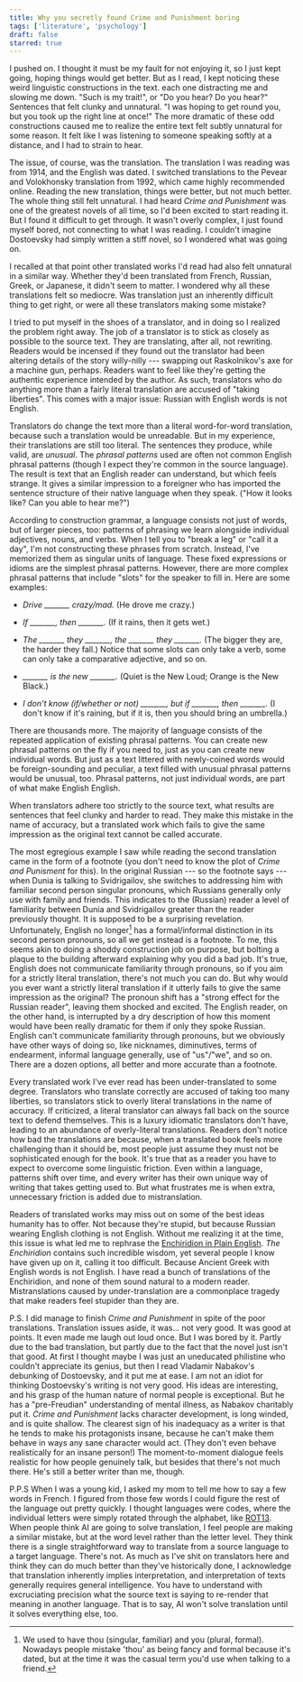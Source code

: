 ```yaml
---
title: Why you secretly found Crime and Punishment boring
tags: ['literature', 'psychology']
draft: false
starred: true
---
```


I pushed on. I thought it must be my fault for not enjoying it, so I just kept going, hoping things would get better. But as I read, I kept noticing these weird linguistic constructions in the text. each one distracting me and slowing me down. "Such is my trait!", or "Do you hear? Do you hear?" Sentences that felt clunky and unnatural. "I was hoping to get round you, but you took up the right line at once!" The more dramatic of these odd constructions caused me to realize the entire text felt subtly unnatural for some reason. It felt like I was listening to someone speaking softly at a distance, and I had to strain to hear.

The issue, of course, was the translation. The translation I was reading was from 1914, and the English was dated. I switched translations to the Pevear and Volokhonsky translation from 1992, which came highly recommended online. Reading the new translation, things were better, but not much better. The whole thing still felt unnatural. I had heard _Crime and Punishment_ was one of the greatest novels of all time, so I'd been excited to start reading it. But I found it difficult to get through. It wasn't overly complex, I just found myself bored, not connecting to what I was reading. I couldn't imagine Dostoevsky had simply written a stiff novel, so I wondered what was going on.

I recalled at that point other translated works I'd read had also felt unnatural in a similar way. Whether they'd been translated from French, Russian, Greek, or Japanese, it didn't seem to matter. I wondered why all these translations felt so mediocre. Was translation just an inherently difficult thing to get right, or were all these translators making some mistake?

I tried to put myself in the shoes of a translator, and in doing so I realized the problem right away. The job of a translator is to stick as closely as possible to the source text. They are translating, after all, not rewriting. Readers would be incensed if they found out the translator had been altering details of the story willy-nilly --- swapping out Raskolnikov's axe for a machine gun, perhaps. Readers want to feel like they're getting the authentic experience intended by the author. As such, translators who do anything more than a fairly literal translation are accused of "taking liberties". This comes with a major issue: Russian with English words is not English.

Translators do change the text more than a literal word-for-word translation, because such a translation would be unreadable. But in my experience, their translations are still too literal. The sentences they produce, while valid, are _unusual_. The _phrasal patterns_ used are often not common English phrasal patterns (though I expect they're common in the source language). The result is text that an English reader can understand, but which feels strange. It gives a similar impression to a foreigner who has imported the sentence structure of their native language when they speak. ("How it looks like? Can you able to hear me?")

According to construction grammar, a language consists not just of words, but of larger pieces, too: patterns of phrasing we learn alongside individual adjectives, nouns, and verbs. When I tell you to "break a leg" or "call it a day", I'm not constructing these phrases from scratch. Instead, I've memorized them as singular units of language. These fixed expressions or idioms are the simplest phrasal patterns. However, there are more complex phrasal patterns that include "slots" for the speaker to fill in. Here are some examples:

- _Drive \_\_\_\_\_\_\_ crazy/mad._ (He drove me crazy.)

- _If \_\_\_\_\_\_\_, then \_\_\_\_\_\_\_._ (If it rains, then it gets wet.)

- _The \_\_\_\_\_\_\_ they \_\_\_\_\_\_\_, the \_\_\_\_\_\_\_ they \_\_\_\_\_\_\_._ (The bigger they are, the harder they fall.) Notice that some slots can only take a verb, some can only take a comparative adjective, and so on.

- _\_\_\_\_\_\_\_ is the new \_\_\_\_\_\_\_._ (Quiet is the New Loud; Orange is the New Black.)

- _I don't know (if/whether or not) \_\_\_\_\_\_\_, but if \_\_\_\_\_\_\_, then \_\_\_\_\_\_\_._ (I don't know if it's raining, but if it is, then you should bring an umbrella.)

There are thousands more. The majority of language consists of the repeated application of existing phrasal patterns. You can create new phrasal patterns on the fly if you need to, just as you can create new individual words. But just as a text littered with newly-coined words would be foreign-sounding and peculiar, a text filled with unusual phrasal patterns would be unusual, too. Phrasal patterns, not just individual words, are part of what make English English.

When translators adhere too strictly to the source text, what results are sentences that feel clunky and harder to read. They make this mistake in the name of accuracy, but a translated work which fails to give the same impression as the original text cannot be called accurate.

The most egregious example I saw while reading the second translation came in the form of a footnote (you don't need to know the plot of _Crime and Punisment_ for this). In the original Russian --- so the footnote says --- when Dunia is talking to Svidrigailov, she switches to addressing him with familiar second person singular pronouns, which Russians generally only use with family and friends. This indicates to the (Russian) reader a level of familiarity between Dunia and Svidrigailov greater than the reader previously thought. It is supposed to be a surprising revelation. Unfortunately, English no longer[^1] has a formal/informal distinction in its second person pronouns, so all we get instead is a footnote. To me, this seems akin to doing a shoddy construction job on purpose, but bolting a plaque to the building afterward explaining why you did a bad job. It's true, English does not communicate familiarity through pronouns, so if you aim for a strictly literal translation, there's not much you can do. But why would you ever want a strictly literal translation if it utterly fails to give the same impression as the original? The pronoun shift has a "strong effect for the Russian reader", leaving them shocked and excited. The English reader, on the other hand, is interrupted by a dry description of how this moment would have been really dramatic for them if only they spoke Russian. English can't communicate familiarity through pronouns, but we obviously have other ways of doing so, like nicknames, diminutives, terms of endearment, informal language generally, use of "us"/"we", and so on. There are a dozen options, all better and more accurate than a footnote.

Every translated work I've ever read has been under-translated to some degree. Translators who translate correctly are accused of taking too many liberties, so translators stick to overly literal translations in the name of accuracy. If criticized, a literal translator can always fall back on the source text to defend themselves. This is a luxury idiomatic translators don't have, leading to an abundance of overly-literal translations. Readers don't notice how bad the translations are because, when a translated book feels more challenging than it should be, most people just assume they must not be sophisticated enough for the book. It's true that as a reader you have to expect to overcome some linguistic friction. Even within a language, patterns shift over time, and every writer has their own unique way of writing that takes getting used to. But what frustrates me is when extra, unnecessary friction is added due to mistranslation.

Readers of translated works may miss out on some of the best ideas humanity has to offer. Not because they're stupid, but because Russian wearing English clothing is not English. Without me realizing it at the time, this issue is what led me to rephrase the [Enchiridion in Plain English](/blog/3). _The Enchiridion_ contains such incredible wisdom, yet several people I know have given up on it, calling it too difficult. Because Ancient Greek with English words is not English. I have read a bunch of translations of the Enchiridion, and none of them sound natural to a modern reader. Mistranslations caused by under-translation are a commonplace tragedy that make readers feel stupider than they are.

P.S. I did manage to finish _Crime and Punishment_ in spite of the poor translations. Translation issues aside, it was... not very good. It was good at points. It even made me laugh out loud once. But I was bored by it. Partly due to the bad translation, but partly due to the fact that the novel just isn't that good. At first I thought maybe I was just an uneducated philistine who couldn't appreciate its genius, but then I read Vladamir Nabakov's debunking of Dostoevsky, and it put me at ease. I am not an idiot for thinking Dostoevsky's writing is not very good. His ideas are interesting, and his grasp of the human nature of normal people is exceptional. But he has a "pre-Freudian" understanding of mental illness, as Nabakov charitably put it. _Crime and Punishment_ lacks character development, is long winded, and is quite shallow. The clearest sign of his inadequacy as a writer is that he tends to make his protagonists insane, because he can't make them behave in ways any sane character would act. (They don't even behave realistically for an insane person!) The moment-to-moment dialogue feels realistic for how people genuinely talk, but besides that there's not much there. He's still a better writer than me, though.

P.P.S When I was a young kid, I asked my mom to tell me how to say a few words in French. I figured from those few words I could figure the rest of the language out pretty quickly. I thought languages were codes, where the individual letters were simply rotated through the alphabet, like [ROT13](https://en.wikipedia.org/wiki/ROT13). When people think AI are going to solve translation, I feel people are making a similar mistake, but at the word level rather than the letter level. They think there is a single straightforward way to translate from a source language to a target language. There's not. As much as I've shit on translators here and think they can do much better than they've historically done, I acknowledge that translation inherently implies interpretation, and interpretation of texts generally requires general intelligence. You have to understand with excruciating precision what the source text is saying to re-render that meaning in another language. That is to say, AI won't solve translation until it solves everything else, too.

[^1]: We used to have thou (singular, familiar) and you (plural, formal). Nowadays people mistake 'thou' as being fancy and formal because it's dated, but at the time it was the casual term you'd use when talking to a friend.
